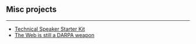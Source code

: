 ## Misc projects

---

- [Technical Speaker Starter Kit](https://github.com/coryhouse/speaker-starter-kit)
- [The Web is still a DARPA weapon](https://medium.com/@giacomo_59737/the-web-is-still-a-darpa-weapon-31e3c3b032b8)
